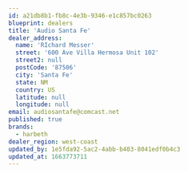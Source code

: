 ```yaml
---
id: a21db8b1-fb8c-4e3b-9346-e1c857bc0263
blueprint: dealers
title: 'Audio Santa Fe'
dealer_address:
  name: 'RIchard Messer'
  street: '600 Ave Villa Hermosa Unit 102'
  street2: null
  postCode: '87506'
  city: 'Santa Fe'
  state: NM
  country: US
  latitude: null
  longitude: null
email: audiosantafe@comcast.net
published: true
brands:
  - harbeth
dealer_region: west-coast
updated_by: 1e5fda92-5ac2-4abb-b403-8041edf0b4c3
updated_at: 1663773711
---
```


